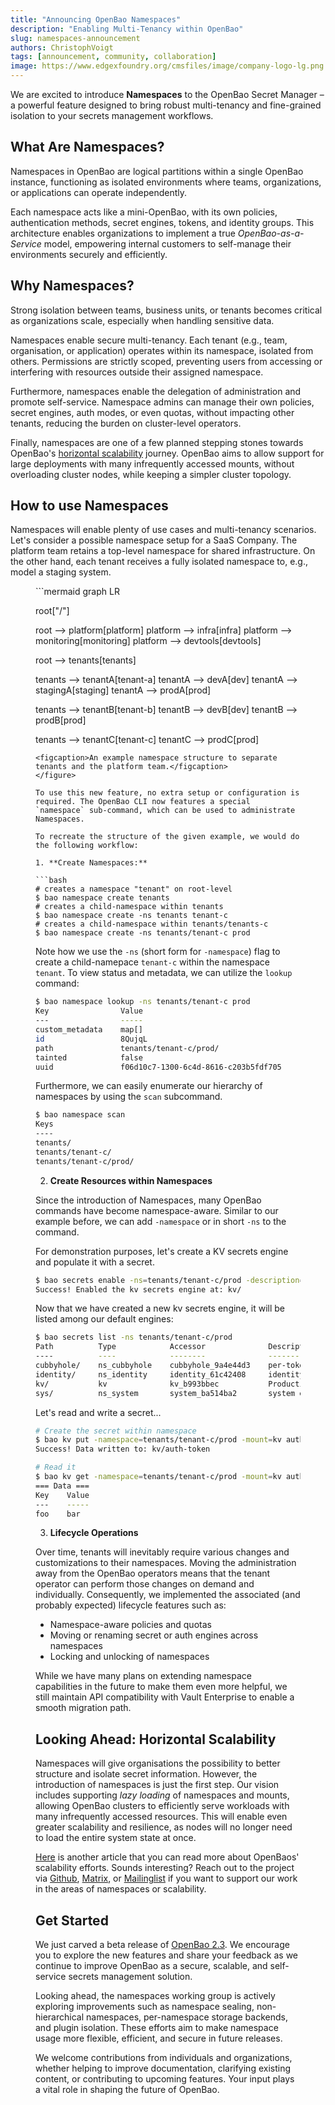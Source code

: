 ```yaml
---
title: "Announcing OpenBao Namespaces"
description: "Enabling Multi-Tenancy within OpenBao"
slug: namespaces-announcement
authors: ChristophVoigt
tags: [announcement, community, collaboration]
image: https://www.edgexfoundry.org/cmsfiles/image/company-logo-lg.png
---
```


We are excited to introduce **Namespaces** to the OpenBao Secret Manager – a powerful feature designed to bring robust multi-tenancy and fine-grained isolation to your secrets management workflows.

<!-- truncate -->

## What Are Namespaces?

Namespaces in OpenBao are logical partitions within a single OpenBao instance, functioning as isolated environments where teams, organizations, or applications can operate independently.

Each namespace acts like a mini-OpenBao, with its own policies, authentication methods, secret engines, tokens, and identity groups. This architecture enables organizations to implement a true _OpenBao-as-a-Service_ model, empowering internal customers to self-manage their environments securely and efficiently.

## Why Namespaces?

Strong isolation between teams, business units, or tenants becomes critical as organizations scale, especially when handling sensitive data.

Namespaces enable secure multi-tenancy. Each tenant (e.g., team, organisation, or application) operates within its namespace, isolated from others. Permissions are strictly scoped, preventing users from accessing or interfering with resources outside their assigned namespace.

Furthermore, namespaces enable the delegation of administration and promote self-service. Namespace admins can manage their own policies, secret engines, auth modes, or even quotas, without impacting other tenants, reducing the burden on cluster-level operators.

Finally, namespaces are one of a few planned stepping stones towards OpenBao's [horizontal scalability](https://openbao.org/blog/vision-for-namespaces/) journey. OpenBao aims to allow support for large deployments with many infrequently accessed mounts, without overloading cluster nodes, while keeping a simpler cluster topology.

## How to use Namespaces

Namespaces will enable plenty of use cases and multi-tenancy scenarios. Let's consider a possible namespace setup for a SaaS Company. The platform team retains a top-level namespace for shared infrastructure. On the other hand, each tenant receives a fully isolated namespace to, e.g., model a staging system.

<figure>
```mermaid 
graph LR

root["/"]

root --> platform[platform]
platform --> infra[infra]
platform --> monitoring[monitoring]
platform --> devtools[devtools]

root --> tenants[tenants]

tenants --> tenantA[tenant-a]
tenantA --> devA[dev]
tenantA --> stagingA[staging]
tenantA --> prodA[prod]

tenants --> tenantB[tenant-b]
tenantB --> devB[dev]
tenantB --> prodB[prod]

tenants --> tenantC[tenant-c]
tenantC --> prodC[prod]
```
<figcaption>An example namespace structure to separate tenants and the platform team.</figcaption>
</figure>

To use this new feature, no extra setup or configuration is required. The OpenBao CLI now features a special `namespace` sub-command, which can be used to administrate Namespaces.

To recreate the structure of the given example, we would do the following workflow:

1. **Create Namespaces:**

```bash
# creates a namespace "tenant" on root-level
$ bao namespace create tenants
# creates a child-namespace within tenants
$ bao namespace create -ns tenants tenant-c
# creates a child-namespace within tenants/tenants-c
$ bao namespace create -ns tenants/tenant-c prod
```

Note how we use the `-ns` (short form for `-namespace`) flag to create a child-namepace `tenant-c` within the namespace `tenant`. To view status and metadata, we can utilize the `lookup` command:

```bash
$ bao namespace lookup -ns tenants/tenant-c prod
Key                Value
---                -----
custom_metadata    map[]
id                 8QujqL
path               tenants/tenant-c/prod/
tainted            false
uuid               f06d10c7-1300-6c4d-8616-c203b5fdf705
```

Furthermore, we can easily enumerate our hierarchy of namespaces by using the `scan` subcommand.

```bash
$ bao namespace scan
Keys
----
tenants/
tenants/tenant-c/
tenants/tenant-c/prod/
```

2. **Create Resources within Namespaces**

Since the introduction of Namespaces, many OpenBao commands have become namespace-aware. Similar to our example before, we can add `-namespace` or in short `-ns` to the command.

For demonstration purposes, let's create a KV secrets engine and populate it with a secret.

```bash
$ bao secrets enable -ns=tenants/tenant-c/prod -description="Production Secrets" kv
Success! Enabled the kv secrets engine at: kv/
```

Now that we have created a new kv secrets engine, it will be listed among our default engines:

```bash
$ bao secrets list -ns tenants/tenant-c/prod
Path          Type            Accessor              Description
----          ----            --------              -----------
cubbyhole/    ns_cubbyhole    cubbyhole_9a4e44d3    per-token private secret storage
identity/     ns_identity     identity_61c42408     identity store
kv/           kv              kv_b993bbec           Production Secrets
sys/          ns_system       system_ba514ba2       system endpoints used for control, policy and debugging
```

Let's read and write a secret...

```bash
# Create the secret within namespace
$ bao kv put -namespace=tenants/tenant-c/prod -mount=kv auth-token foo=bar
Success! Data written to: kv/auth-token

# Read it
$ bao kv get -namespace=tenants/tenant-c/prod -mount=kv auth-token
=== Data ===
Key    Value
---    -----
foo    bar
```

3. **Lifecycle Operations**

Over time, tenants will inevitably require various changes and customizations to their namespaces. Moving the administration away from the OpenBao operators means that the tenant operator can perform those changes on demand and individually. Consequently, we implemented the associated (and probably expected) lifecycle features such as:

* Namespace-aware policies and quotas
* Moving or renaming secret or auth engines across namespaces
* Locking and unlocking of namespaces

While we have many plans on extending namespace capabilities in the future to make them even more helpful, we still maintain API compatibility with Vault Enterprise to enable a smooth migration path.

## Looking Ahead: Horizontal Scalability

Namespaces will give organisations the possibility to better structure and isolate secret information. However, the introduction of namespaces is just the first step. Our vision includes supporting _lazy loading_ of namespaces and mounts, allowing OpenBao clusters to efficiently serve workloads with many infrequently accessed resources. This will enable even greater scalability and resilience, as nodes will no longer need to load the entire system state at once. 

[Here](https://openbao.org/blog/vision-for-namespaces/) is another article that you can read more about OpenBaos' scalability efforts. Sounds interesting? Reach out to the project via [Github](https://github.com/orgs/openbao/discussions), [Matrix](https://github.com/openbao#contact), or [Mailinglist](https://lists.openssf.org/g/openbao) if you want to support our work in the areas of namespaces or scalability.

## Get Started

We just carved a beta release of [OpenBao 2.3](https://github.com/openbao/openbao/releases/tag/v2.3.0-beta20250528). We encourage you to explore the new features and share your feedback as we continue to improve OpenBao as a secure, scalable, and self-service secrets management solution.

Looking ahead, the namespaces working group is actively exploring improvements such as namespace sealing, non-hierarchical namespaces, per-namespace storage backends, and plugin isolation. These efforts aim to make namespace usage more flexible, efficient, and secure in future releases.

We welcome contributions from individuals and organizations, whether helping to improve documentation, clarifying existing content, or contributing to upcoming features. Your input plays a vital role in shaping the future of OpenBao.
